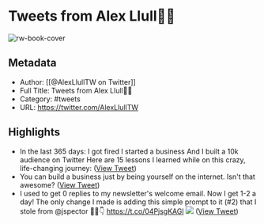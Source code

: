 # Tweets from Alex Llull🕵️‍♂️

![rw-book-cover](https://pbs.twimg.com/profile_images/1256152703899664384/xQ0g2bda.jpg)

## Metadata
- Author: [[@AlexLlullTW on Twitter]]
- Full Title: Tweets from Alex Llull🕵️‍♂️
- Category: #tweets
- URL: https://twitter.com/AlexLlullTW

## Highlights
- In the last 365 days:
  I got fired
  I started a business
  And I built a 10k audience on Twitter
  Here are 15 lessons I learned while on this crazy, life-changing journey: ([View Tweet](https://twitter.com/AlexLlullTW/status/1438515521792602115))
- You can build a business just by being yourself on the internet.
  Isn't that awesome? ([View Tweet](https://twitter.com/AlexLlullTW/status/1534227946684162048))
- I used to get 0 replies to my newsletter's welcome email.
  Now I get 1-2 a day!
  The only change I made is adding this simple prompt to it (#2) that I stole from @jspector 🕵️‍♂️👇 https://t.co/04PjsgKAGl
  ![](https://pbs.twimg.com/media/FMWWGF1WQAEgAKK.jpg) ([View Tweet](https://twitter.com/AlexLlullTW/status/1496769243399995393))
